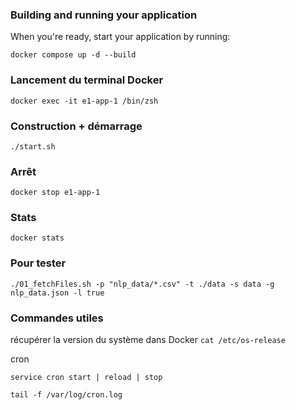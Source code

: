 ### Building and running your application

When you're ready, start your application by running:

`docker compose up -d --build`

### Lancement du terminal Docker
`docker exec -it e1-app-1 /bin/zsh`

### Construction + démarrage
`./start.sh`

### Arrêt
`docker stop e1-app-1`

### Stats
`docker stats`

### Pour tester
`./01_fetchFiles.sh -p "nlp_data/*.csv" -t ./data -s data -g nlp_data.json -l true`

### Commandes utiles

récupérer la version du système dans Docker
`cat /etc/os-release`

cron

`service cron start | reload | stop`

`tail -f /var/log/cron.log`